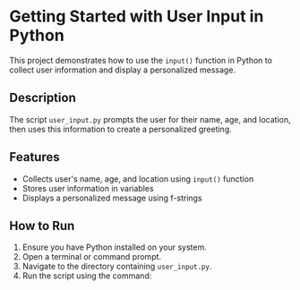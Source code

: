 # Getting Started with User Input in Python

This project demonstrates how to use the `input()` function in Python to collect user information and display a personalized message.

## Description

The script `user_input.py` prompts the user for their name, age, and location, then uses this information to create a personalized greeting.

## Features

- Collects user's name, age, and location using `input()` function
- Stores user information in variables
- Displays a personalized message using f-strings

## How to Run

1. Ensure you have Python installed on your system.
2. Open a terminal or command prompt.
3. Navigate to the directory containing `user_input.py`.
4. Run the script using the command:
